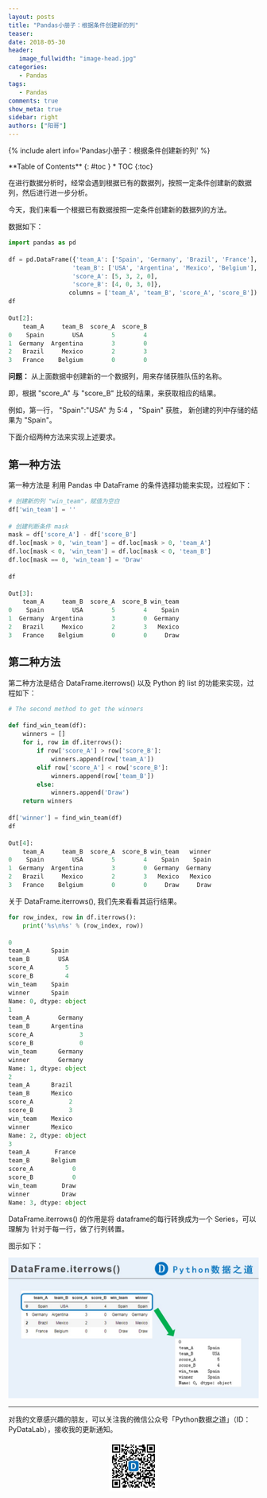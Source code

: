 ```yaml
---
layout: posts
title: "Pandas小册子：根据条件创建新的列"
teaser:
date: 2018-05-30
header:
   image_fullwidth: "image-head.jpg"
categories:
   - Pandas
tags:
   - Pandas
comments: true
show_meta: true
sidebar: right
authors: ["阳哥"]
---
```





{% include alert info='Pandas小册子：根据条件创建新的列' %}


<div class="panel radius" markdown="1">
**Table of Contents**
{: #toc }
*  TOC
{:toc}
</div>




在进行数据分析时，经常会遇到根据已有的数据列，按照一定条件创建新的数据列，然后进行进一步分析。

今天，我们来看一个根据已有数据按照一定条件创建新的数据列的方法。

数据如下：

```python
import pandas as pd

df = pd.DataFrame({'team_A': ['Spain', 'Germany', 'Brazil', 'France'],
                  'team_B': ['USA', 'Argentina', 'Mexico', 'Belgium'],
                  'score_A': [5, 3, 2, 0],
                  'score_B': [4, 0, 3, 0]},
                 columns = ['team_A', 'team_B', 'score_A', 'score_B'])
df

Out[2]:
    team_A     team_B  score_A  score_B
0    Spain        USA        5        4
1  Germany  Argentina        3        0
2   Brazil     Mexico        2        3
3   France    Belgium        0        0
```

**问题：** 从上面数据中创建新的一个数据列，用来存储获胜队伍的名称。

即，根据 "score_A" 与 "score_B" 比较的结果，来获取相应的结果。

例如，第一行， "Spain":"USA" 为 5:4 ， "Spain" 获胜， 新创建的列中存储的结果为 "Spain"。

下面介绍两种方法来实现上述要求。

## 第一种方法

第一种方法是 利用 Pandas 中 DataFrame 的条件选择功能来实现，过程如下：

```python
# 创建新的列 "win_team"，赋值为空白
df['win_team'] = ''

# 创建判断条件 mask
mask = df['score_A'] - df['score_B']
df.loc[mask > 0, 'win_team'] = df.loc[mask > 0, 'team_A']
df.loc[mask < 0, 'win_team'] = df.loc[mask < 0, 'team_B']
df.loc[mask == 0, 'win_team'] = 'Draw'

df

Out[3]:
    team_A     team_B  score_A  score_B win_team
0    Spain        USA        5        4    Spain
1  Germany  Argentina        3        0  Germany
2   Brazil     Mexico        2        3   Mexico
3   France    Belgium        0        0     Draw
```

## 第二种方法

第二种方法是结合 DataFrame.iterrows() 以及 Python 的 list 的功能来实现，过程如下：

```python
# The second method to get the winners

def find_win_team(df):
    winners = []
    for i, row in df.iterrows():
        if row['score_A'] > row['score_B']:
            winners.append(row['team_A'])
        elif row['score_A'] < row['score_B']:
            winners.append(row['team_B'])
        else:
            winners.append('Draw')
    return winners

df['winner'] = find_win_team(df)
df

Out[4]:
    team_A     team_B  score_A  score_B win_team   winner
0    Spain        USA        5        4    Spain    Spain
1  Germany  Argentina        3        0  Germany  Germany
2   Brazil     Mexico        2        3   Mexico   Mexico
3   France    Belgium        0        0     Draw     Draw
```

关于 DataFrame.iterrows(), 我们先来看看其运行结果。

```python
for row_index, row in df.iterrows():
    print('%s\n%s' % (row_index, row))

0
team_A      Spain
team_B        USA
score_A         5
score_B         4
win_team    Spain
winner      Spain
Name: 0, dtype: object
1
team_A        Germany
team_B      Argentina
score_A             3
score_B             0
win_team      Germany
winner        Germany
Name: 1, dtype: object
2
team_A      Brazil
team_B      Mexico
score_A          2
score_B          3
win_team    Mexico
winner      Mexico
Name: 2, dtype: object
3
team_A       France
team_B      Belgium
score_A           0
score_B           0
win_team       Draw
winner         Draw
Name: 3, dtype: object
```

DataFrame.iterrows() 的作用是将 dataframe的每行转换成为一个 Series，可以理解为 针对于每一行，做了行列转置。

图示如下：

<div align="center">
    <img src="/images/posts/20180530-1.jpg">
</div>



---

对我的文章感兴趣的朋友，可以关注我的微信公众号「Python数据之道」（ID：PyDataLab），接收我的更新通知。

<div align="center">
    <img src="/images/qrcode.jpg" width="20%">
</div>
